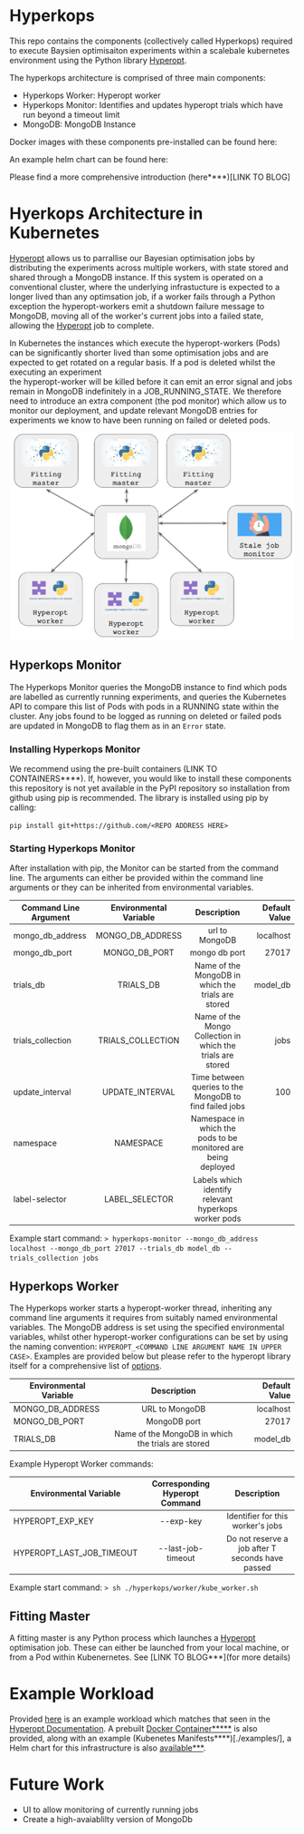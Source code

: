 # Hyperkops

This repo contains the components (collectively called Hyperkops) required to execute Baysien optimisaiton experiments within
a scalebale kubernetes environment using the Python library [Hyperopt](https://github.com/hyperopt/hyperopt).  

The hyperkops architecture is comprised of three main components:

* Hyperkops Worker: Hyperopt worker
* Hyperkops Monitor: Identifies and updates hyperopt trials which have run beyond a timeout limit
* MongoDB: MongoDB Instance

Docker images with these components pre-installed can be found here:

An example helm chart can be found here:

Please find a more comprehensive introduction (here****)[LINK TO BLOG]

# Hyerkops Architecture in Kubernetes

[Hyperopt](https://github.com/hyperopt/hyperopt) allows us to parrallise our Bayesian optimisation jobs by distributing 
the experiments across multiple workers, with state stored and shared through a MongoDB instance. If this system is 
operated on a conventional cluster, where the underlying infrastucture is expected to a longer lived than any optimsation
job, if a worker fails through a Python exception the hyperopt-workers emit a shutdown failure message to MongoDB, moving 
all of the worker's current jobs into a failed state, allowing the [Hyperopt](https://github.com/hyperopt/hyperopt) job to complete.

In Kubernetes the instances which execute the hyperopt-workers (Pods) can be significantly shorter lived than some
optimisation jobs and are expected to get rotated on a regular basis. If a pod is deleted whilst the executing an experiment  
the hyperopt-worker will be killed before it can emit an error signal and jobs remain in MongoDB indefinitely in a JOB_RUNNING_STATE. 
We therefore need to introduce an extra component (the pod monitor) which allow us to monitor our deployment, and update 
 relevant MongoDB entries for experiments we know to have been running on failed or deleted pods.   

![ScreenShot](./img/architecture.png)

## Hyperkops Monitor
The Hyperkops Monitor queries the MongoDB instance to find which pods are labelled as currently running experiments, and 
queries the Kubernetes API to compare this list of Pods with  pods in a RUNNING state within the cluster. Any jobs found 
to be logged as running on deleted or failed pods are updated in MongoDB to flag them as in an `Error` state. 

### Installing Hyperkops Monitor
We recommend using the pre-built containers (LINK TO CONTAINERS****). If, however, you would like to install these components
this repository is not yet available in the PyPI repository so installation from github using pip is recommended.
The library is installed using pip by calling: 

`pip install git+https://github.com/<REPO ADDRESS HERE>`

### Starting Hyperkops Monitor

After installation with pip, the Monitor can be started from the command line. The arguments can either be provided within the
command line arguments or they can be inherited from environmental variables. 

|Command Line Argument | Environmental Variable | Description | Default Value| 
| -------------------- |:----------------------:|:-----------:|------------:|
|mongo_db_address | MONGO_DB_ADDRESS | url to MongoDB | localhost | 
|mongo_db_port | MONGO_DB_PORT| mongo db port | 27017| 
|trials_db | TRIALS_DB | Name of the MongoDB in which the trials are stored | model_db| 
|trials_collection | TRIALS_COLLECTION | Name of the Mongo Collection in which the trials are stored | jobs| 
|update_interval |UPDATE_INTERVAL | Time between queries to the MongoDB to find failed jobs | 100| 
|namespace | NAMESPACE | Namespace in which the pods to be monitored are being deployed | | 
|label-selector | LABEL_SELECTOR | Labels which identify relevant hyperkops worker pods | |

Example start command:
```> hyperkops-monitor --mongo_db_address localhost --mongo_db_port 27017 --trials_db model_db --trials_collection jobs```


## Hyperkops Worker
The Hyperkops worker starts a hyperopt-worker thread, inheriting any command line arguments it requires from
suitably named environmental variables. The MongoDB address is set using the specified environmental variables, 
whilst other hyperopt-worker configurations can be set by using the naming convention: 
`HYPEROPT_<COMMAND LINE ARGUMENT NAME IN UPPER CASE>`. Examples are provided below but please refer
 to the hyperopt library itself for a comprehensive list of  [options](https://github.com/hyperopt/hyperopt/blob/master/hyperopt/mongoexp.py). 

| Environmental Variable | Description | Default Value| 
|----------------------|:-----------:|------------:|
| MONGO_DB_ADDRESS | URL to MongoDB | localhost | 
| MONGO_DB_PORT| MongoDB port | 27017| 
| TRIALS_DB | Name of the MongoDB in which the trials are stored | model_db|

Example Hyperopt Worker commands:

| Environmental Variable | Corresponding Hyperopt Command | Description |  
|----------------------|:--------------------------------:|:----------:|
| HYPEROPT_EXP_KEY| --exp-key | Identifier for this worker's jobs | 
| HYPEROPT_LAST_JOB_TIMEOUT| --last-job-timeout | Do not reserve a job after T seconds have passed | 

Example start command:
```> sh ./hyperkops/worker/kube_worker.sh```

## Fitting Master
A fitting master is any Python process which launches a [Hyperopt](https://github.com/hyperopt/hyperopt) 
optimisation job. These can either be launched from your local machine, or from a Pod within Kubenernetes. See 
[LINK TO BLOG***](for more details)

# Example Workload
Provided [here](./examples/optimisation.py) is an example workload which matches that seen in the [Hyperopt Documentation](http://hyperopt.github.io/hyperopt/).
A prebuilt [Docker Container*****](LINK*****) is also provided, along with an example (Kubenetes Manifests****)[./examples/],
 a Helm chart for this infrastructure is also [available***](LINNK****).
 

# Future Work
* UI to allow monitoring of currently running jobs
* Create a high-avaiablilty version of MongoDb
  